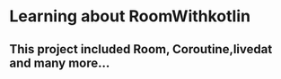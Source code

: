 # Learning about RoomWithkotlin
## This project included Room, Coroutine,livedat and many more...


